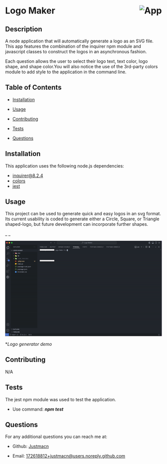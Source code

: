 # Logo Maker <div style="float: right;">![App](https://img.shields.io/badge/Language-Node.js-blue.svg)</div>

## Description

A node application that will automatically generate a logo as an SVG file. This app features the combination of the inquirer npm module and javascript classes to construct the logos in an asynchronous fashion. 

Each question allows the user to select their logo text, text color, logo shape, and shape color.You will also notice the use of the 3rd-party colors module to add style to the application in the command line.

## Table of Contents

- [Installation](#installation)

- [Usage](#usage)

- [Contributing](#contributing)

- [Tests](#tests)

- [Questions](#questions)

## Installation

This application uses the following node.js dependencies:
- [inquirer@8.2.4](https://www.npmjs.com/package/inquirer) 
- [colors](https://www.npmjs.com/package/colors)
- [jest](https://www.npmjs.com/package/jest)

## Usage

This project can be used to generate quick and easy logos in an svg format. Its current usability is coded to generate either a Circle, Square, or Triangle shaped-logo, but future development can incorporate further shapes.

_ _ 

![A node.js app asking users questions to generate an svg logo](./lib/images/logo-maker_demo.gif)

**Logo generator demo*

## Contributing

N/A

## Tests

The jest npm module was used to test the application.
- Use command:  ***npm test*** 

## Questions

For any additional questions you can reach me at:

- Github: [Justmacn](https://github.com/Justmacn)

- Email: 172618812+justmacn@users.noreply.github.com


